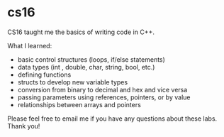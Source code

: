 # cs16

CS16 taught me the basics of writing code in C++.  

What I learned:
- basic control structures (loops, if/else statements)
- data types (int , double, char, string, bool, etc.)
- defining functions
- structs to develop new variable types
- conversion from binary to decimal and hex and vice versa
- passing parameters using references, pointers, or by value
- relationships between arrays and pointers

Please feel free to email me if you have any questions about these labs. Thank you!

